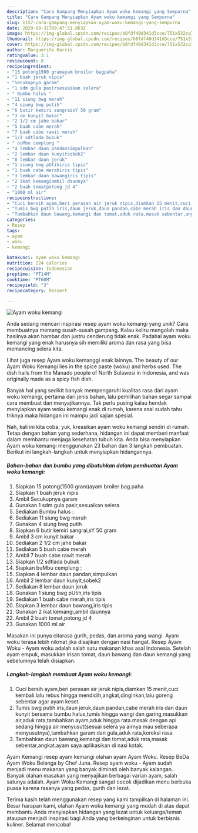 ```yaml
---
description: "Cara Gampang Menyiapkan Ayam woku kemangi yang Sempurna"
title: "Cara Gampang Menyiapkan Ayam woku kemangi yang Sempurna"
slug: 1157-cara-gampang-menyiapkan-ayam-woku-kemangi-yang-sempurna
date: 2020-08-31T09:47:51.863Z
image: https://img-global.cpcdn.com/recipes/b8fdf40d341d3cce/751x532cq70/ayam-woku-kemangi-foto-resep-utama.jpg
thumbnail: https://img-global.cpcdn.com/recipes/b8fdf40d341d3cce/751x532cq70/ayam-woku-kemangi-foto-resep-utama.jpg
cover: https://img-global.cpcdn.com/recipes/b8fdf40d341d3cce/751x532cq70/ayam-woku-kemangi-foto-resep-utama.jpg
author: Marguerite Harris
ratingvalue: 3.1
reviewcount: 8
recipeingredient:
- "15 potong1500 gramayam broiler bagpaha"
- "1 buah jeruk nipis"
- "Secukupnya garam"
- "1 sdm gula pasirsesuaikan selera"
- " Bumbu halus "
- "11 siung bwg merah"
- "4 siung bwg putih"
- "6 butir kemiri sangraisY 50 gram"
- "3 cm kunyit bakar"
- "2 1/2 cm jahe bakar"
- "5 buah cabe merah"
- "7 buah cabe rawit merah"
- "1/2 sdtlada bubuk"
- " buMbu cemplung "
- "4 lembar daun pandansimpulkan"
- "2 lembar daun kunyitsobek2"
- "8 lembar daun jeruk"
- "1 siung bwg pUtihiris tipis"
- "1 buah cabe merahiris tipis"
- "3 lembar daun bawangiris tipis"
- "2 ikat kemangiambil daunnya"
- "2 buah tomatpotong jd 4"
- "1000 ml air"
recipeinstructions:
- "Cuci bersih ayam,beri perasan air jeruk nipis,diamkan 15 menit,cuci kembali.lalu rebus hingga mendidih,angkat,dinginkan,lalu goreng sebentar agar ayam keset."
- "Tumis bwg putih iris,daun jeruk,daun pandan,cabe merah iris dan daun kunyit bersama bumbu halus,tumis hingga wangi dan garing,masukkan air,aduk rata,tambahkan ayam,aduk hingga rata.masak dengan api sedang hingga air menyusut(sesuai selera ya airnya mau seberapa menyusutnya),tambahkan garam dan gula,aduk rata,koreksi rasa"
- "Tambahkan daun bawang,kemangi dan tomat,aduk rata,masak sebentar,angkat.ayam saya aplikasikan di nasi kotak."
categories:
- Resep
tags:
- ayam
- woku
- kemangi

katakunci: ayam woku kemangi 
nutrition: 224 calories
recipecuisine: Indonesian
preptime: "PT14M"
cooktime: "PT60M"
recipeyield: "3"
recipecategory: Dessert

---
```



![Ayam woku kemangi](https://img-global.cpcdn.com/recipes/b8fdf40d341d3cce/751x532cq70/ayam-woku-kemangi-foto-resep-utama.jpg)

Anda sedang mencari inspirasi resep ayam woku kemangi yang unik? Cara membuatnya memang susah-susah gampang. Kalau keliru mengolah maka hasilnya akan hambar dan justru cenderung tidak enak. Padahal ayam woku kemangi yang enak harusnya sih memiliki aroma dan rasa yang bisa memancing selera kita.

Lihat juga resep Ayam woku kemanggi enak lainnya. The beauty of our Ayam Woku Kemangi lies in the spice paste (woku) and herbs used. The dish hails from the Manado people of North Sulawesi in Indonesia, and was originally made as a spicy fish dish.

Banyak hal yang sedikit banyak mempengaruhi kualitas rasa dari ayam woku kemangi, pertama dari jenis bahan, lalu pemilihan bahan segar sampai cara membuat dan menyajikannya. Tak perlu pusing kalau hendak menyiapkan ayam woku kemangi enak di rumah, karena asal sudah tahu triknya maka hidangan ini mampu jadi sajian spesial.


Nah, kali ini kita coba, yuk, kreasikan ayam woku kemangi sendiri di rumah. Tetap dengan bahan yang sederhana, hidangan ini dapat memberi manfaat dalam membantu menjaga kesehatan tubuh kita. Anda bisa menyiapkan Ayam woku kemangi menggunakan 23 bahan dan 3 langkah pembuatan. Berikut ini langkah-langkah untuk menyiapkan hidangannya.

<!--inarticleads1-->

##### Bahan-bahan dan bumbu yang dibutuhkan dalam pembuatan Ayam woku kemangi:

1. Siapkan 15 potong(1500 gram)ayam broiler bag.paha
1. Siapkan 1 buah jeruk nipis
1. Ambil Secukupnya garam
1. Gunakan 1 sdm gula pasir,sesuaikan selera
1. Sediakan  Bumbu halus :
1. Sediakan 11 siung bwg merah
1. Gunakan 4 siung bwg putih
1. Siapkan 6 butir kemiri sangrai,sY 50 gram
1. Ambil 3 cm kunyit bakar
1. Sediakan 2 1/2 cm jahe bakar
1. Sediakan 5 buah cabe merah
1. Ambil 7 buah cabe rawit merah
1. Siapkan 1/2 sdtlada bubuk
1. Siapkan  buMbu cemplung :
1. Siapkan 4 lembar daun pandan,simpulkan
1. Ambil 2 lembar daun kunyit,sobek2
1. Sediakan 8 lembar daun jeruk
1. Gunakan 1 siung bwg pUtih,iris tipis
1. Sediakan 1 buah cabe merah,iris tipis
1. Siapkan 3 lembar daun bawang,iris tipis
1. Gunakan 2 ikat kemangi,ambil daunnya
1. Ambil 2 buah tomat,potong jd 4
1. Gunakan 1000 ml air


Masakan ini punya citarasa gurih, pedas, dan aroma yang wangi. Ayam woku terasa lebih nikmat jika disajikan dengan nasi hangat. Resep Ayam Woku - Ayam woku adalah salah satu makanan khas asal Indonesia. Setelah ayam empuk, masukkan irisan tomat, daun bawang dan daun kemangi yang sebelumnya telah disiapkan. 

<!--inarticleads2-->

##### Langkah-langkah membuat Ayam woku kemangi:

1. Cuci bersih ayam,beri perasan air jeruk nipis,diamkan 15 menit,cuci kembali.lalu rebus hingga mendidih,angkat,dinginkan,lalu goreng sebentar agar ayam keset.
1. Tumis bwg putih iris,daun jeruk,daun pandan,cabe merah iris dan daun kunyit bersama bumbu halus,tumis hingga wangi dan garing,masukkan air,aduk rata,tambahkan ayam,aduk hingga rata.masak dengan api sedang hingga air menyusut(sesuai selera ya airnya mau seberapa menyusutnya),tambahkan garam dan gula,aduk rata,koreksi rasa
1. Tambahkan daun bawang,kemangi dan tomat,aduk rata,masak sebentar,angkat.ayam saya aplikasikan di nasi kotak.


Ayam Kemangi resep ayam kemangi olahan ayam Ayam Woku. Resep BeDa Ayam Woku Belanga by Chef Juna. Resep ayam woku - Ayam sudah menjadi menu makanan yang banyak diminati oleh banyak kalangan. Banyak olahan masakan yang menyajikan berbagai varian ayam, salah satunya adalah. Ayam Woku Kemangi sangat cocok dijadikan menu berbuka puasa karena rasanya yang pedas, gurih dan lezat. 

Terima kasih telah menggunakan resep yang kami tampilkan di halaman ini. Besar harapan kami, olahan Ayam woku kemangi yang mudah di atas dapat membantu Anda menyiapkan hidangan yang lezat untuk keluarga/teman ataupun menjadi inspirasi bagi Anda yang berkeinginan untuk berbisnis kuliner. Selamat mencoba!
